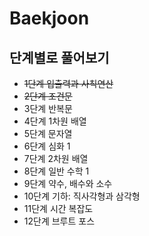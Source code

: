 # Baekjoon

## 단계별로 풀어보기
- ~~1단계 입출력과 사칙연산~~
- ~~2단계 조건문~~
- 3단계 반복문
- 4단계 1차원 배열
- 5단계 문자열
- 6단계 심화 1
- 7단계 2차원 배열
- 8단계 일반 수학 1
- 9단계 약수, 배수와 소수
- 10단계 기하: 직사각형과 삼각형
- 11단계 시간 복잡도
- 12단계 브루트 포스
